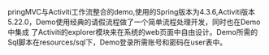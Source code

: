 pringMVC与Activiti工作流整合的demo,使用的Spring版本为4.3.6,Activiti版本5.22.0，Demo使用经典的请假流程做了一个简单流程处理开发，同时也在Demo中集成
了Activiti的explorer模块来在系统的web页面中自由设计。Demo所需的Sql脚本在resources/sql下，Demo登录所需账号和密码在user表中。
